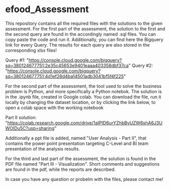 # efood_Assessment

This repository contains all the required files with the solutions to the given assessment. For the first part of the assessment, the solution to the first 
and the second query are found in the accordingly named .sql files. You can copy paste the code and run it. Additionally, you can find here the Bigquery link
for every Query. The results for each query are also stored in the corresponding xlsx files!

Query #1: "https://console.cloud.google.com/bigquery?sq=380124677751:2e35c45653e9401eaaa403358dbf37ca"
Query #2: "https://console.cloud.google.com/bigquery?sq=380124677751:4d1ef28d4ba14501adb3041bf5f4f225"

For the second part of the assessment, the tool used to solve the business problem is Python, and more specifically a Python notebok. The solution is in the .ipynb file, created in Google colab. You can download the file, run it locally  by changing the dataset location, or by clicking the link below, to open a colab space with the working notebook

Part II solution: "https://colab.research.google.com/drive/1aIPID6urYZhbBvUZW6shA6J3UWOlDu5C?usp=sharing"

Additionally a ppt file is added, named "User Analysis - Part II", that contains the power point presentation targeting C-Level and BI team presentation of the analysis results.

For the third and last part of the assessment, the solution is found in the PDF file named "Part III - Visualization". Short comments and suggestions are found in the pdf, while the reports are described. 

In case you have any question or probelm with the files, please contact me!
